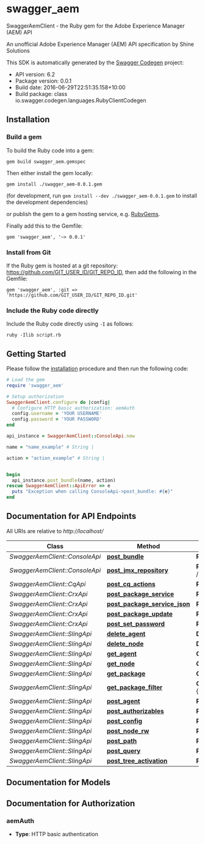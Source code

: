 # swagger_aem

SwaggerAemClient - the Ruby gem for the Adobe Experience Manager (AEM) API

An unofficial Adobe Experience Manager (AEM) API specification by Shine Solutions

This SDK is automatically generated by the [Swagger Codegen](https://github.com/swagger-api/swagger-codegen) project:

- API version: 6.2
- Package version: 0.0.1
- Build date: 2016-06-29T22:51:35.158+10:00
- Build package: class io.swagger.codegen.languages.RubyClientCodegen

## Installation

### Build a gem

To build the Ruby code into a gem:

```shell
gem build swagger_aem.gemspec
```

Then either install the gem locally:

```shell
gem install ./swagger_aem-0.0.1.gem
```
(for development, run `gem install --dev ./swagger_aem-0.0.1.gem` to install the development dependencies)

or publish the gem to a gem hosting service, e.g. [RubyGems](https://rubygems.org/).

Finally add this to the Gemfile:

    gem 'swagger_aem', '~> 0.0.1'

### Install from Git

If the Ruby gem is hosted at a git repository: https://github.com/GIT_USER_ID/GIT_REPO_ID, then add the following in the Gemfile:

    gem 'swagger_aem', :git => 'https://github.com/GIT_USER_ID/GIT_REPO_ID.git'

### Include the Ruby code directly

Include the Ruby code directly using `-I` as follows:

```shell
ruby -Ilib script.rb
```

## Getting Started

Please follow the [installation](#installation) procedure and then run the following code:
```ruby
# Load the gem
require 'swagger_aem'

# Setup authorization
SwaggerAemClient.configure do |config|
  # Configure HTTP basic authorization: aemAuth
  config.username = 'YOUR USERNAME'
  config.password = 'YOUR PASSWORD'
end

api_instance = SwaggerAemClient::ConsoleApi.new

name = "name_example" # String | 

action = "action_example" # String | 


begin
  api_instance.post_bundle(name, action)
rescue SwaggerAemClient::ApiError => e
  puts "Exception when calling ConsoleApi->post_bundle: #{e}"
end

```

## Documentation for API Endpoints

All URIs are relative to *http://localhost/*

Class | Method | HTTP request | Description
------------ | ------------- | ------------- | -------------
*SwaggerAemClient::ConsoleApi* | [**post_bundle**](docs/ConsoleApi.md#post_bundle) | **POST** /system/console/bundles/{name} | 
*SwaggerAemClient::ConsoleApi* | [**post_jmx_repository**](docs/ConsoleApi.md#post_jmx_repository) | **POST** /system/console/jmx/com.adobe.granite:type&#x3D;Repository/op/{action} | 
*SwaggerAemClient::CqApi* | [**post_cq_actions**](docs/CqApi.md#post_cq_actions) | **POST** .cqactions.html | 
*SwaggerAemClient::CrxApi* | [**post_package_service**](docs/CrxApi.md#post_package_service) | **POST** /crx/packmgr/service.jsp | 
*SwaggerAemClient::CrxApi* | [**post_package_service_json**](docs/CrxApi.md#post_package_service_json) | **POST** /crx/packmgr/service/.json/{path} | 
*SwaggerAemClient::CrxApi* | [**post_package_update**](docs/CrxApi.md#post_package_update) | **POST** /crx/packmgr/update.jsp | 
*SwaggerAemClient::CrxApi* | [**post_set_password**](docs/CrxApi.md#post_set_password) | **POST** /crx/explorer/ui/setpassword.jsp | 
*SwaggerAemClient::SlingApi* | [**delete_agent**](docs/SlingApi.md#delete_agent) | **DELETE** /etc/replication/agents.{runmode}/{name} | 
*SwaggerAemClient::SlingApi* | [**delete_node**](docs/SlingApi.md#delete_node) | **DELETE** /{path}/{name} | 
*SwaggerAemClient::SlingApi* | [**get_agent**](docs/SlingApi.md#get_agent) | **GET** /etc/replication/agents.{runmode}/{name} | 
*SwaggerAemClient::SlingApi* | [**get_node**](docs/SlingApi.md#get_node) | **GET** /{path}/{name} | 
*SwaggerAemClient::SlingApi* | [**get_package**](docs/SlingApi.md#get_package) | **GET** /etc/packages/{group}/{name}-{version}.zip | 
*SwaggerAemClient::SlingApi* | [**get_package_filter**](docs/SlingApi.md#get_package_filter) | **GET** /etc/packages/{group}/{name}-{version}.zip/jcr:content/vlt:definition/filter.tidy.2.json | 
*SwaggerAemClient::SlingApi* | [**post_agent**](docs/SlingApi.md#post_agent) | **POST** /etc/replication/agents.{runmode}/{name} | 
*SwaggerAemClient::SlingApi* | [**post_authorizables**](docs/SlingApi.md#post_authorizables) | **POST** /libs/granite/security/post/authorizables | 
*SwaggerAemClient::SlingApi* | [**post_config**](docs/SlingApi.md#post_config) | **POST** /apps/system/config.{runmode}/{name} | 
*SwaggerAemClient::SlingApi* | [**post_node_rw**](docs/SlingApi.md#post_node_rw) | **POST** /{path}/{name}.rw.html | 
*SwaggerAemClient::SlingApi* | [**post_path**](docs/SlingApi.md#post_path) | **POST** /{path}/ | 
*SwaggerAemClient::SlingApi* | [**post_query**](docs/SlingApi.md#post_query) | **POST** /bin/querybuilder.json | 
*SwaggerAemClient::SlingApi* | [**post_tree_activation**](docs/SlingApi.md#post_tree_activation) | **POST** /etc/replication/treeactivation.html | 


## Documentation for Models



## Documentation for Authorization


### aemAuth

- **Type**: HTTP basic authentication

